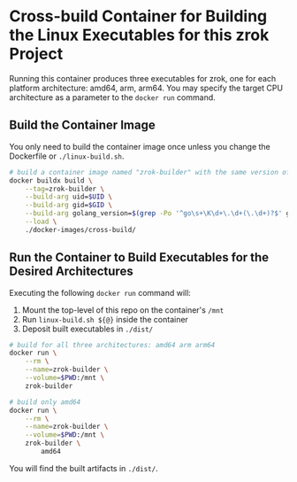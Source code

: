 
# Cross-build Container for Building the Linux Executables for this zrok Project

Running this container produces three executables for zrok, one for each platform architecture: amd64, arm, arm64. You may specify the target CPU architecture as a parameter to the `docker run` command.

## Build the Container Image

You only need to build the container image once unless you change the Dockerfile or `./linux-build.sh`.

```bash
# build a container image named "zrok-builder" with the same version of Go that's declared in go.mod
docker buildx build \
    --tag=zrok-builder \
    --build-arg uid=$UID \
    --build-arg gid=$GID \
    --build-arg golang_version=$(grep -Po '^go\s+\K\d+\.\d+(\.\d+)?$' go.mod) \
    --load \
    ./docker-images/cross-build/
```

## Run the Container to Build Executables for the Desired Architectures

Executing the following `docker run` command will:

1. Mount the top-level of this repo on the container's `/mnt`
2. Run `linux-build.sh ${@}` inside the container
3. Deposit built executables in `./dist/`

```bash
# build for all three architectures: amd64 arm arm64
docker run \
    --rm \
    --name=zrok-builder \
    --volume=$PWD:/mnt \
    zrok-builder

# build only amd64 
docker run \
    --rm \
    --name=zrok-builder \
    --volume=$PWD:/mnt \
    zrok-builder \
        amd64
```

You will find the built artifacts in `./dist/`.
